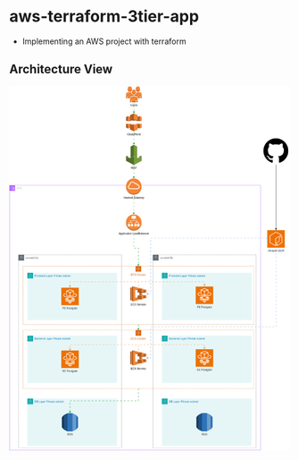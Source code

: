 # aws-terraform-3tier-app

- Implementing an AWS project with terraform 

## Architecture View

![requirement](./architecture-required.png)